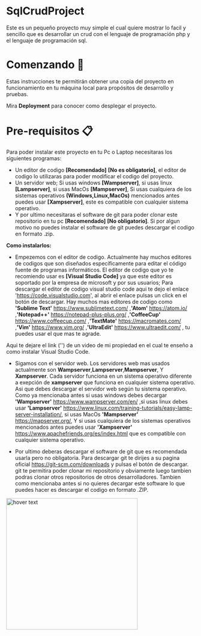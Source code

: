 # SqlCrudProject

Este es un pequeño proyecto muy simple el cual quiere mostrar lo facil y sencillo que es desarrollar un crud con el lenguaje de programación php y el lenguaje de programación sql.

# Comenzando 🚀

Estas instrucciones te permitirán obtener una copia del proyecto en funcionamiento en tu máquina local para propósitos de desarrollo y pruebas.

Mira **Deployment** para conocer como desplegar el proyecto.

# Pre-requisitos 📋

Para poder instalar este proyecto en tu Pc o Laptop necesitaras los siguientes programas:

- Un editor de codigo **[Recomendado]** **[No es obligatorio]**, el editor de codigo lo utilizaras para poder modificar el codigo del proyecto.
- Un servidor web; Si usas windows **[Wampserver]**, si usas linux **[Lampserver]**, si usas MacOs **[Mampserver]**, Si usas cualquiera de los sistemas operativos **(Windows,Linux,MacOs)** mencionados antes puedes usar **[Xampserver]**, este es compatible con cualquier sistema operativo.
- Y por ultimo necesitaras el software de git para poder clonar este repositorio en tu pc **[Recomendado]** **[No obligatorio]**. Si por algun motivo no puedes instalar el software de git puedes descargar el codigo en formato .zip.

**Como instalarlos:**

- Empezemos con el editor de codigo. Actualmente hay muchos editores de codigos que son diseñados específicamente para editar el código fuente de programas informáticos. El editor de codigo que yo te recomiendo usar es **[Visual Studio Code]** ya que este editor es soportado por la empresa de microsoft y por sus usuarios; Para descargar el editor de codigo visual studio code aqui te dejo el enlace 'https://code.visualstudio.com', al abrir el enlace pulsas un click en el botón de descargar. Hay muchos mas editores de codigo como **'Sublime Text'** https://www.sublimetext.com/ ,**'Atom'** https://atom.io/ ,**'Notepad++'** https://notepad-plus-plus.org/ ,**'CoffeeCup'** https://www.coffeecup.com/ ,**'TextMate'** https://macromates.com/ ,**'Vim'** https://www.vim.org/ ,**'UltraEdit'** https://www.ultraedit.com/ , tu puedes usar el que mas te agrade.

Aqui te dejare el link ('') de un video de mi propiedad en el cual te enseño a como instalar Visual Studio Code.

- Sigamos con el servidor web. Los servidores web mas usados actualmente son **Wampserver**,**Lampserver**,**Mampserver**, Y **Xampserver**. Cada servidor funciona en un sistema operativo diferente a exepción de **xampserver** que funciona en cualquier sistema operativo. Asi que debes descargar el servidor web según tu sistema operativo. Como ya mencionaba antes si usas windows debes decargar **'Wampserver'** https://www.wampserver.com/en/ ,si usas linux debes usar **'Lampserver'** https://www.linux.com/training-tutorials/easy-lamp-server-installation/, si usas MacOs **'Mampserver'** https://mapserver.org/, Y si usas cualquiera de los sistemas operativos mencionados antes puedes usar **'Xampserver'** https://www.apachefriends.org/es/index.html que es compatible con cualquier sistema operativo.

- Por ultimo deberas descargar el software de git que es recomendada usarla pero no obligatoria. Para descargar git te dirijes a su pagina oficial https://git-scm.com/downloads y pulsas el botón de descargar. git te permitira poder clonar mi repositorio y obviamente luego tambien podras clonar otros repositorios de otros desarrolladores. Tambien como mencionaba antes si no quieres decargar este software lo que puedes hacer es descargar el codigo en formato .ZIP.

<img src="Imágenes/Download ZIP" width="350" title="hover text">
